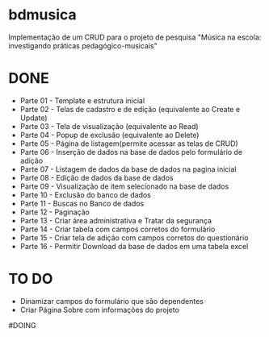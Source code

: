 # bdmusica
Implementação de um CRUD para o projeto de pesquisa "Música na escola: investigando práticas pedagógico-musicais"

# DONE 
* Parte 01 - Template e estrutura inicial 
* Parte 02 - Telas de cadastro e de edição (equivalente ao Create e Update)
* Parte 03 - Tela de visualização (equivalente ao Read)
* Parte 04 - Popup de exclusão (equivalente ao Delete) 
* Parte 05 - Página de listagem(permite acessar as telas de CRUD) 
* Parte 06 - Inserção de dados na base de dados pelo formulário de adição
* Parte 07 - Listagem de dados da base de dados na pagina inicial
* Parte 08 - Edição de dados da base de dados
* Parte 09 - Visualização de item selecionado na base de dados
* Parte 10 - Exclusão do banco de dados
* Parte 11 - Buscas no Banco de dados
* Parte 12 - Paginação
* Parte 13 - Criar área administrativa e Tratar da segurança
* Parte 14 - Criar tabela com campos corretos do formulário
* Parte 15 - Criar tela de adição com campos corretos do questionário 
* Parte 16 - Permitir Download da base de dados em uma tabela excel

# TO DO
* Dinamizar campos do formulário que são dependentes
* Criar Página Sobre com informações do projeto


#DOING






